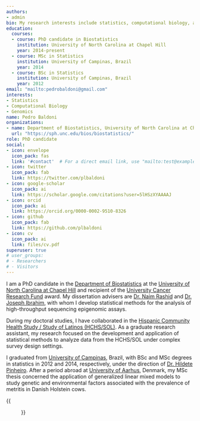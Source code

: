 ```yaml
---
authors:
- admin
bio: My research interests include statistics, computational biology, and genomics.
education:
  courses:
  - course: PhD candidate in Biostatistics
    institution: University of North Carolina at Chapel Hill
    year: 2014-present
  - course: MSc in Statistics
    institution: University of Campinas, Brazil
    year: 2014
  - course: BSc in Statistics
    institution: University of Campinas, Brazil
    year: 2012
email: "mailto:pedrobaldoni@gmail.com"
interests:
- Statistics
- Computational Biology
- Genomics
name: Pedro Baldoni
organizations:
- name: Department of Biostatistics, University of North Carolina at Chapel Hill
  url: "https://sph.unc.edu/bios/biostatistics/"
role: PhD candidate
social:
- icon: envelope
  icon_pack: fas
  link: '#contact'  # For a direct email link, use "mailto:test@example.org".
- icon: twitter
  icon_pack: fab
  link: https://twitter.com/plbaldoni
- icon: google-scholar
  icon_pack: ai
  link: https://scholar.google.com/citations?user=5lHSzXYAAAAJ
- icon: orcid
  icon_pack: ai
  link: https://orcid.org/0000-0002-9510-8326
- icon: github
  icon_pack: fab
  link: https://github.com/plbaldoni
- icon: cv
  icon_pack: ai
  link: files/cv.pdf
superuser: true
# user_groups:
# - Researchers
# - Visitors
---
```


I am a PhD candidate in the [Department of Biostatistics](https://sph.unc.edu/bios/biostatistics/) at the [University of North Carolina at Chapel Hill](https://www.unc.edu/) and recipient of the [University Cancer Research Fund](https://unclineberger.org/ucrf/) award. My dissertation advisers are [Dr. Naim Rashid](https://sph.unc.edu/adv_profile/naim-rashid-phd/) and [Dr. Joseph Ibrahim](https://sph.unc.edu/adv_profile/joseph-g-ibrahim-phd/), with whom I develop statistical methods for the analysis of high-throughput sequencing epigenomic assays.

During my doctoral studies, I have collaborated in the [Hispanic Community Health Study / Study of Latinos (HCHS/SOL)](https://sites.cscc.unc.edu/hchs/). As a graduate research assistant, my research focused on the development and application of statistical methods to analyze data from the HCHS/SOL under complex survey design settings.

I graduated from [University of Campinas](https://www.unicamp.br/unicamp/english), Brazil, with BSc and MSc degrees in statistics in 2012 and 2014, respectively, under the direction of [Dr. Hildete Pinheiro](https://bv.fapesp.br/en/pesquisador/90874/hildete-prisco-pinheiro/). After a period abroad at [University of Aarhus](https://international.au.dk/), Denmark, my MSc thesis concerned the application of generalized linear mixed models to study genetic and environmental factors associated with the prevalence of metritis in Danish Holstein cows.

{{<figure src="http://ghchart.rshah.org/4B9CD3/plbaldoni" alt="plbaldoni's Github chart" >}}
